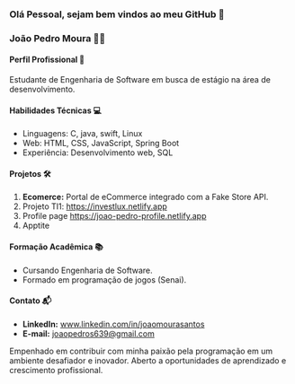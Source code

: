 ### Olá Pessoal, sejam bem vindos ao meu GitHub 👋

### João Pedro Moura 👨‍💻

#### Perfil Profissional 🚀
Estudante de Engenharia de Software em busca de estágio na área de desenvolvimento.

#### Habilidades Técnicas 💻
- Linguagens: C, java, swift, Linux
- Web: HTML, CSS, JavaScript, Spring Boot
- Experiência: Desenvolvimento web, SQL

#### Projetos 🛠️
1. **Ecomerce:**  Portal de eCommerce integrado com a Fake Store API.
2. Projeto TI1: https://investlux.netlify.app
3. Profile page https://joao-pedro-profile.netlify.app
4. Apptite
   
   
#### Formação Acadêmica 📚
- Cursando Engenharia de Software.
- Formado em programação de jogos (Senai).

#### Contato 📬
- **LinkedIn:** www.linkedin.com/in/joaomourasantos
- **E-mail:** joaopedros639@gmail.com

Empenhado em contribuir com minha paixão pela programação em um ambiente desafiador e inovador. Aberto a oportunidades de aprendizado e crescimento profissional.
